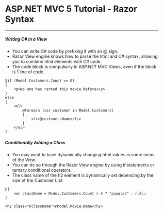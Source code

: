 # ASP.NET MVC 5 Tutorial - Razor Syntax
---
##### Writing C# in a View
+ You can write C# code by prefixing it with an @ sign.
+ Razor View engine knows how to parse the html and C# syntax, allowing you to combine html elements with C# code.
+ The code block is compulsory in ASP.NET MVC Views, even if the block is 1 line of code.
```
@if (Model.Customers.Count == 0)
{
    <p>No one has rented this movie before</p>
}
else
{
    <ul>
        @foreach (var customer in Model.Customers)
        {
            <li>@customer.Name</li>
        }
    </ul>
}
```
##### Conditionally Adding a Class
+ You may want to have dynamically changing html values in some areas of the View.
+ You can do so through the Razer View engine by using if statements or ternary conditional operators.
+ The class name of the h2 element is dynamically set depending by the size of the Customer List.
```
@{ 
    var className = Model.Customers.Count > 5 ? "popular" : null;
}

<h2 class="@className">@Model.Movie.Name</h2>
```
